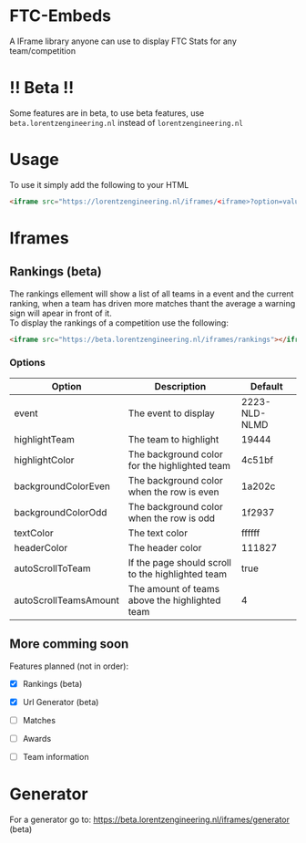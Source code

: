 # FTC-Embeds

A IFrame library anyone can use to display FTC Stats for any team/competition

# !! Beta !!
Some features are in beta, to use beta features, use ``beta.lorentzengineering.nl`` instead of ``lorentzengineering.nl``
# Usage

To use it simply add the following to your HTML

```html
<iframe src="https://lorentzengineering.nl/iframes/<iframe>?option=value&secondOption=value"></iframe>
```
# Iframes

## Rankings (beta)
The rankings ellement will show a list of all teams in a event and the current ranking, when a team has driven more matches thant the average a warning sign will apear in front of it. <br>
To display the rankings of a competition use the following:

```html
<iframe src="https://beta.lorentzengineering.nl/iframes/rankings"></iframe>
```
### Options

| Option                | Description                                       | Default       |
|-----------------------|---------------------------------------------------|---------------|
| event                 | The event to display                              | 2223-NLD-NLMD |
| highlightTeam         | The team to highlight                             | 19444         |
| highlightColor        | The background color for the highlighted team     | 4c51bf        |
| backgroundColorEven   | The background color when the row is even         | 1a202c        |
| backgroundColorOdd    | The background color when the row is odd          | 1f2937        |
| textColor             | The text color                                    | ffffff        |
| headerColor           | The header color                                  | 111827        |
| autoScrollToTeam      | If the page should scroll to the highlighted team | true          |
| autoScrollTeamsAmount | The amount of teams above the highlighted team    | 4             |
## More comming soon
Features planned (not in order):
- [x] Rankings (beta)
- [x] Url Generator (beta)
- [ ] Matches
- [ ] Awards
- [ ] Team information


# Generator

For a generator go to: https://beta.lorentzengineering.nl/iframes/generator (beta)

